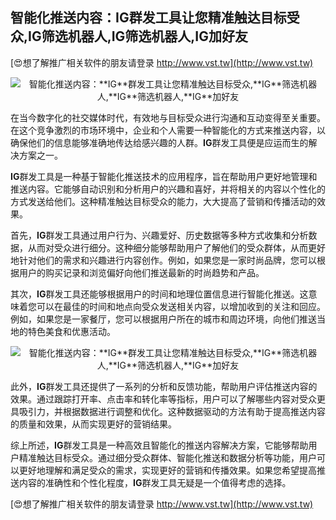 ## **智能化推送内容：**IG**群发工具让您精准触达目标受众,**IG**筛选机器人,**IG**筛选机器人,**IG**加好友**

[😍想了解推广相关软件的朋友请登录 http://www.vst.tw](http://www.vst.tw)

 <center><img src="https://vst.tw/MP4/tuiguang/png/2.png" alt="智能化推送内容：**IG**群发工具让您精准触达目标受众,**IG**筛选机器人,**IG**筛选机器人,**IG**加好友"></center>

在当今数字化的社交媒体时代，有效地与目标受众进行沟通和互动变得至关重要。在这个竞争激烈的市场环境中，企业和个人需要一种智能化的方式来推送内容，以确保他们的信息能够准确地传达给感兴趣的人群。**IG**群发工具便是应运而生的解决方案之一。

**IG**群发工具是一种基于智能化推送技术的应用程序，旨在帮助用户更好地管理和推送内容。它能够自动识别和分析用户的兴趣和喜好，并将相关的内容以个性化的方式发送给他们。这种精准触达目标受众的能力，大大提高了营销和传播活动的效果。

首先，**IG**群发工具通过用户行为、兴趣爱好、历史数据等多种方式收集和分析数据，从而对受众进行细分。这种细分能够帮助用户了解他们的受众群体，从而更好地针对他们的需求和兴趣进行内容创作。例如，如果您是一家时尚品牌，您可以根据用户的购买记录和浏览偏好向他们推送最新的时尚趋势和产品。

其次，**IG**群发工具还能够根据用户的时间和地理位置信息进行智能化推送。这意味着您可以在最佳的时间和地点向受众发送相关内容，以增加收到的关注和回应。例如，如果您是一家餐厅，您可以根据用户所在的城市和周边环境，向他们推送当地的特色美食和优惠活动。

 <center><img src="https://vst.tw/MP4/tuiguang/png/5.png" alt="智能化推送内容：**IG**群发工具让您精准触达目标受众,**IG**筛选机器人,**IG**筛选机器人,**IG**加好友"></center>

此外，**IG**群发工具还提供了一系列的分析和反馈功能，帮助用户评估推送内容的效果。通过跟踪打开率、点击率和转化率等指标，用户可以了解哪些内容对受众更具吸引力，并根据数据进行调整和优化。这种数据驱动的方法有助于提高推送内容的质量和效果，从而实现更好的营销结果。

综上所述，**IG**群发工具是一种高效且智能化的推送内容解决方案，它能够帮助用户精准触达目标受众。通过细分受众群体、智能化推送和数据分析等功能，用户可以更好地理解和满足受众的需求，实现更好的营销和传播效果。如果您希望提高推送内容的准确性和个性化程度，**IG**群发工具无疑是一个值得考虑的选择。

[😍想了解推广相关软件的朋友请登录 http://www.vst.tw](http://www.vst.tw)




